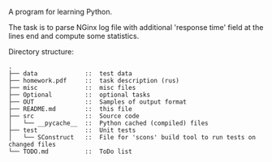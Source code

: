  A program for learning Python.

 The task is to parse NGinx log file with additional 'response time' field at the lines end and compute
 some statistics.

 Directory structure:

```
.
├── data             ::  test data
├── homework.pdf     ::  task description (rus)
├── misc             ::  misc files
├── Optional         ::  optional tasks
├── OUT              ::  Samples of output format
├── README.md        ::  this file
├── src              ::  Source code
│   └── __pycache__  ::  Python cached (compiled) files
├── test             ::  Unit tests
│   └── SConstruct   ::  File for 'scons' build tool to run tests on changed files
└── TODO.md          ::  ToDo list
```
